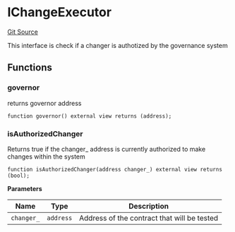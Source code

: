 # IChangeExecutor

[Git Source](https://github.com/rsksmart/builder-incentives-sc/blob/70cf24191609d37de8a4fe082b298433d3d79835/src/interfaces/IChangeExecutor.sol)

This interface is check if a changer is authotized by the governance system

## Functions

### governor

returns governor address

```solidity
function governor() external view returns (address);
```

### isAuthorizedChanger

Returns true if the changer\_ address is currently authorized to make changes within the system

```solidity
function isAuthorizedChanger(address changer_) external view returns (bool);
```

**Parameters**

| Name       | Type      | Description                                 |
| ---------- | --------- | ------------------------------------------- |
| `changer_` | `address` | Address of the contract that will be tested |
